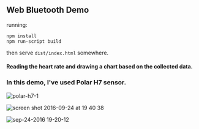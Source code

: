 ## Web Bluetooth Demo

running:
```
npm install
npm run-script build
```
then serve `dist/index.html` somewhere.

#### Reading the heart rate and drawing a chart based on the collected data.

### In this demo, I've used Polar H7 sensor.
![polar-h7-1](https://cloud.githubusercontent.com/assets/8016250/18809747/b56d3d8a-828c-11e6-8b69-154d6a265044.jpg)


![screen shot 2016-09-24 at 19 40 38](https://cloud.githubusercontent.com/assets/8016250/18809812/d904718a-828e-11e6-9301-5386a9219f7c.png)


![sep-24-2016 19-20-12](https://cloud.githubusercontent.com/assets/8016250/18809750/c7e1a686-828c-11e6-919f-b7fccb8f42a9.gif)